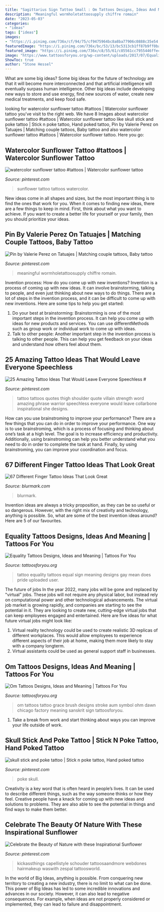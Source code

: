 ```yaml
---
title: "Sagittarius Sign Tattoo Small : Om Tattoos Designs, Ideas And Meaning"
description: "Meaningful wormholetattoosupply chiffre romain"
date: "2023-05-03"
categories:
- "ideas"
tags: ["ideas"]
images:
- "https://i.pinimg.com/736x/cf/94/75/cf9475964bc8a8ba77906c0888c35e54.jpg"
featuredImage: "https://i.pinimg.com/736x/bc/53/13/bc5313cb1ff87b9ff0ba41b8b6829b88.jpg"
featured_image: "https://i.pinimg.com/736x/c8/55/61/c85561cc7955446ffec34ecd310eeeb1.jpg"
image: "https://www.tattoosforyou.org/wp-content/uploads/2017/07/Equality-Tattoos.jpg"
ShowToc: true
author: "Stone Hessel"
---
```



What are some big ideas?
Some big ideas for the future of technology are that it will become more interconnected and that artificial intelligence will eventually surpass human intelligence. Other big ideas include developing new ways to store and use energy, find new sources of water, create new medical treatments, and keep food safe.

	

		
looking for watercolor sunflower tattoo #tattoos | Watercolor sunflower tattoo you've visit to the right web. We have 8 Images about watercolor sunflower tattoo #tattoos | Watercolor sunflower tattoo like skull stick and poke tattoo | Stick n poke tattoo, Hand poked tattoo, Pin by Valerie Perez on Tatuajes | Matching couple tattoos, Baby tattoo and also watercolor sunflower tattoo #tattoos | Watercolor sunflower tattoo. Here you go:
		
    
## Watercolor Sunflower Tattoo #tattoos | Watercolor Sunflower Tattoo

<img loading=lazy src="https://i.pinimg.com/736x/c8/55/61/c85561cc7955446ffec34ecd310eeeb1.jpg" onerror="this.onerror=null;this.src='https://tse1.mm.bing.net/th?id=OIP.Ujs-y8HQnADAOEkcdh9yRgHaLL&amp;pid=15.1';" alt="watercolor sunflower tattoo #tattoos | Watercolor sunflower tattoo">

_Source: pinterest.com_

>sunflower tattoo tattoos watercolor. 

	

New ideas come in all shapes and sizes, but the most important thing is to find the ones that work for you. When it comes to finding new ideas, there are a few things to keep in mind. First, think about what you want to achieve. If you want to create a better life for yourself or your family, then you should prioritize your ideas.

    
## Pin By Valerie Perez On Tatuajes | Matching Couple Tattoos, Baby Tattoo

<img loading=lazy src="https://i.pinimg.com/736x/cf/94/75/cf9475964bc8a8ba77906c0888c35e54.jpg" onerror="this.onerror=null;this.src='https://tse4.mm.bing.net/th?id=OIP.XCZDN5PRNE0wHRP_OpLvQAHaJ4&amp;pid=15.1';" alt="Pin by Valerie Perez on Tatuajes | Matching couple tattoos, Baby tattoo">

_Source: pinterest.com_

>meaningful wormholetattoosupply chiffre romain. 

	

Invention process: How do you come up with new inventions?
Invention is a process of coming up with new ideas. It can involve brainstorming, talking to people, and even just thinking about new ways to do things. There are a lot of steps in the invention process, and it can be difficult to come up with new inventions. Here are some tips to help you get started: 
1. Do your best at brainstorming: Brainstorming is one of the most important steps in the invention process. It can help you come up with ideas for new products and services. You can use differentMethods such as group work or individual work to come up with ideas. 
2. Talk to other people: Another important step in the invention process is talking to other people. This can help you get feedback on your ideas and understand how others feel about them. 

    
## 25 Amazing Tattoo Ideas That Would Leave Everyone Speechless #

<img loading=lazy src="https://i.pinimg.com/736x/64/d2/d9/64d2d948d5364ab250d805bbef5c30cc.jpg" onerror="this.onerror=null;this.src='https://tse3.mm.bing.net/th?id=OIP.9arWFw3zlSFspOmd7wS_VAAAAA&amp;pid=15.1';" alt="25 Amazing Tattoo Ideas That Would Leave Everyone Speechless #">

_Source: pinterest.com_

>tattoo tattoos quotes thigh shoulder quote villain strength word amazing phrase warrior speechless everyone would leave collarbone inspirational she designs. 

	

How can you use brainstroming to improve your performance?
There are a few things that you can do in order to improve your performance. One way is to use brainstroming, which is a process of focusing and thinking about one’s task at a high level. The goal is to increase efficiency and productivity. Additionally, using brainstroming can help you better understand what you need to do in order to complete the task at hand. Finally, by using brainstroming, you can improve your coordination and focus.

    
## 67 Different Finger Tattoo Ideas That Look Great

<img loading=lazy src="https://www.blurmark.com/wp-content/uploads/2017/05/Crown-On-Index-Finger-Couple-Tattoo.jpg" onerror="this.onerror=null;this.src='https://tse2.mm.bing.net/th?id=OIP.toXSo0HvPQ_yiyBVDcyeRAHaJ4&amp;pid=15.1';" alt="67 Different Finger Tattoo Ideas That Look Great">

_Source: blurmark.com_

>blurmark. 

	

Invention ideas are always a tricky proposition, as they can be so useful or so dangerous. However, with the right mix of creativity and technology, anything is possible. So, what are some of the best invention ideas around? Here are 5 of our favourites.

    
## Equality Tattoos Designs, Ideas And Meaning | Tattoos For You

<img loading=lazy src="https://www.tattoosforyou.org/wp-content/uploads/2017/07/Equality-Tattoos.jpg" onerror="this.onerror=null;this.src='https://tse3.mm.bing.net/th?id=OIP.kTbg3td_8vjjJLoSAtjDUQHaJ3&amp;pid=15.1';" alt="Equality Tattoos Designs, Ideas and Meaning | Tattoos For You">

_Source: tattoosforyou.org_

>tattoo equality tattoos equal sign meaning designs gay mean does pride uploaded user. 

	

The future of jobs
In the year 2022, many jobs will be gone and replaced by "virtual" jobs. These jobs will not require any physical labor, but instead rely on computational power and other technological advancements. The virtual job market is growing rapidly, and companies are starting to see the potential in it. They are looking to create new, cutting-edge virtual jobs that can keep employees engaged and entertained. Here are five ideas for what future virtual jobs might look like: 
1. Virtual reality technology could be used to create realistic 3D replicas of different workplaces. This would allow employees to experience different aspects of their job at home, making them more likely to stay with a company longterm. 
2. Virtual assistants could be used as general support staff in businesses.

    
## Om Tattoos Designs, Ideas And Meaning | Tattoos For You

<img loading=lazy src="http://www.tattoosforyou.org/wp-content/uploads/2013/11/Om-Tattoos-Pictures.jpg" onerror="this.onerror=null;this.src='https://tse3.mm.bing.net/th?id=OIP.fx4SDwBpPfIDQT8F5cADDgHaJ4&amp;pid=15.1';" alt="Om Tattoos Designs, Ideas and Meaning | Tattoos For You">

_Source: tattoosforyou.org_

>om tattoos tattoo grace brush designs stroke aum symbol ohm dawn chicago factory meaning sanskrit sign tattoosforyou. 

	

1. Take a break from work and start thinking about ways you can improve your life outside of work.

    
## Skull Stick And Poke Tattoo | Stick N Poke Tattoo, Hand Poked Tattoo

<img loading=lazy src="https://i.pinimg.com/736x/5c/79/dc/5c79dcd3bba5fe3bd0dc0f76b28a647c.jpg" onerror="this.onerror=null;this.src='https://tse2.mm.bing.net/th?id=OIP.bzoZAOUx6bQnpopfOOm7TQHaJ3&amp;pid=15.1';" alt="skull stick and poke tattoo | Stick n poke tattoo, Hand poked tattoo">

_Source: pinterest.com_

>poke skull. 

	

Creativity is a key word that is often heard in people’s lives. It can be used to describe different things, such as the way someone thinks or how they feel. Creative people have a knack for coming up with new ideas and solutions to problems. They are also able to see the potential in things and find ways to make them better.

    
## Celebrate The Beauty Of Nature With These Inspirational Sunflower

<img loading=lazy src="https://i.pinimg.com/736x/bc/53/13/bc5313cb1ff87b9ff0ba41b8b6829b88.jpg" onerror="this.onerror=null;this.src='https://tse3.mm.bing.net/th?id=OIP.8UaRyScfj_ltcLe5jq3iTAHaLg&amp;pid=15.1';" alt="Celebrate the Beauty of Nature with these Inspirational Sunflower">

_Source: pinterest.com_

>kickassthings capellistyle schouder tattoosaandmore webdones hairmakeup waswith zespal tattoosworld. 

	

In the world of Big Ideas, anything is possible. From conquering new territory to creating a new industry, there is no limit to what can be done. This power of Big Ideas has led to some incredible innovations and advances in our society. However, it can also lead to negative consequences. For example, when ideas are not properly considered or implemented, they can lead to failure and disappointment.

